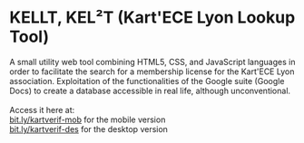# KELLT, KEL²T (Kart'ECE Lyon Lookup Tool)
A small utility web tool combining HTML5, CSS, and JavaScript languages ​​in order to facilitate the search for a membership license for the Kart'ECE Lyon association. Exploitation of the functionalities of the Google suite (Google Docs) to create a database accessible in real life, although unconventional.
<br>
<br>
Access it here at:
<br>[bit.ly/kartverif-mob](bit.ly/kartverif-mob) for the mobile version
<br>[bit.ly/kartverif-des](bit.ly/kartverif-des) for the desktop version
